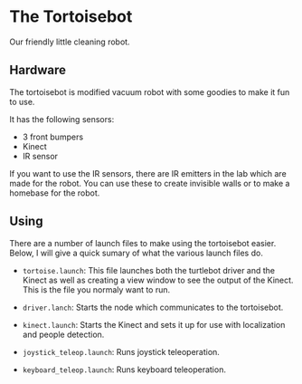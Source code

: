 The Tortoisebot
================

Our friendly little cleaning robot.

Hardware
---------

The tortoisebot is modified vacuum robot with some goodies to make it
fun to use. 

It has the following sensors:

* 3 front bumpers
* Kinect
* IR sensor

If you want to use the IR sensors, there are IR emitters in the lab
which are made for the robot. You can use these to create invisible
walls or to make a homebase for the robot.

Using
-----

There are a number of launch files to make using the
tortoisebot easier. Below, I will give a quick sumary of what the
various launch files do.

* `tortoise.launch`: This file launches both the turtlebot driver and
  the Kinect as well as creating a view window to see the output of
  the Kinect. This is the file you normaly want to run.

* `driver.lanch`: Starts the node which communicates to the
  tortoisebot.

* `kinect.launch`: Starts the Kinect and sets it up for use with
  localization and people detection.

* `joystick_teleop.launch`: Runs joystick teleoperation.

* `keyboard_teleop.launch`: Runs keyboard teleoperation.

